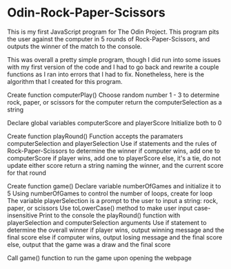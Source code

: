 # Odin-Rock-Paper-Scissors

This is my first JavaScript program for The Odin Project. This program pits the user against the computer in 5 rounds of Rock-Paper-Scissors, and outputs the winner of the match to the console.

This was overall a pretty simple program, though I did run into some issues with my first version of the code and I had to go back and rewrite a couple functions as I ran into errors that I had to fix. Nonetheless, here is the algorithm that I created for this program.

Create function computerPlay()
    Choose random number 1 - 3 to determine rock, paper, or scissors for the computer
    return the computerSelection as a string

Declare global variables computerScore and playerScore
    Initialize both to 0

Create function playRound()
    Function accepts the paramaters computerSelection and playerSelection
    Use if statements and the rules of Rock-Paper-Scissors to determine the winner
        if computer wins, add one to computerScore
        if player wins, add one to playerScore
        else, it's a tie, do not update either score
    return a string naming the winner, and the current score for that round

Create function game()
Declare variable numberOfGames and initialize it to 5
Using numberOfGames to control the number of loops, create for loop
    The variable playerSelection is a prompt to the user to input a string: rock, paper, or scissors
    Use toLowerCase() method to make user input case-insensitive
    Print to the console the playRound() function with playerSelection and computerSelection arguments
Use if statement to determine the overall winner
    if player wins, output winning message and the final score
    else if computer wins, output losing message and the final score
    else, output that the game was a draw and the final score

Call game() function to run the game upon opening the webpage